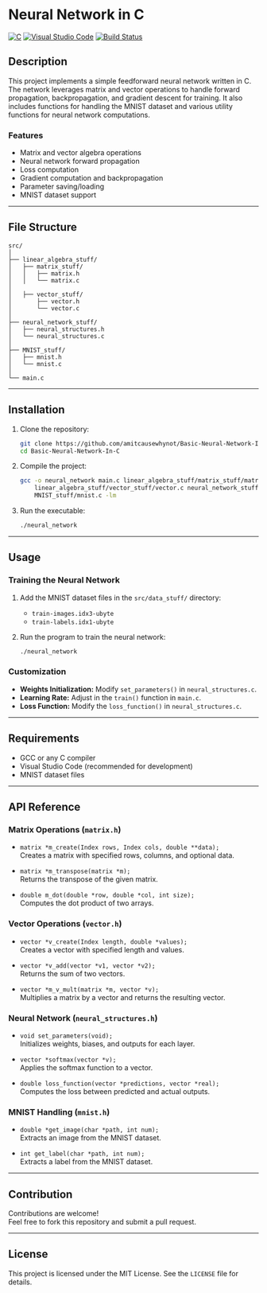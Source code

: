 # Neural Network in C

[![C](https://img.shields.io/badge/language-C-blue.svg)](https://en.wikipedia.org/wiki/C_(programming_language)) [![Visual Studio Code](https://img.shields.io/badge/IDE-VSCode-blue.svg)](https://code.visualstudio.com/) [![Build Status](https://img.shields.io/badge/build-passing-brightgreen.svg)](https://shields.io)

## Description

This project implements a simple feedforward neural network written in C. The network leverages matrix and vector operations to handle forward propagation, backpropagation, and gradient descent for training. It also includes functions for handling the MNIST dataset and various utility functions for neural network computations.

### Features
- Matrix and vector algebra operations
- Neural network forward propagation
- Loss computation
- Gradient computation and backpropagation
- Parameter saving/loading
- MNIST dataset support

---

## File Structure

```
src/
│
├── linear_algebra_stuff/
│   ├── matrix_stuff/
│   │   ├── matrix.h
│   │   └── matrix.c
│   
│   ├── vector_stuff/
│       ├── vector.h
│       └── vector.c
│
├── neural_network_stuff/
│   ├── neural_structures.h
│   └── neural_structures.c
│
├── MNIST_stuff/
│   ├── mnist.h
│   └── mnist.c
│
└── main.c
```

---

## Installation

1. Clone the repository:
   ```bash
   git clone https://github.com/amitcausewhynot/Basic-Neural-Network-In-C.git
   cd Basic-Neural-Network-In-C
   ```

2. Compile the project:
   ```bash
   gcc -o neural_network main.c linear_algebra_stuff/matrix_stuff/matrix.c \
       linear_algebra_stuff/vector_stuff/vector.c neural_network_stuff/neural_structures.c \
       MNIST_stuff/mnist.c -lm
   ```

3. Run the executable:
   ```bash
   ./neural_network
   ```

---

## Usage

### Training the Neural Network
1. Add the MNIST dataset files in the `src/data_stuff/` directory:
   - `train-images.idx3-ubyte`
   - `train-labels.idx1-ubyte`

2. Run the program to train the neural network:
   ```bash
   ./neural_network
   ```

### Customization
- **Weights Initialization:** Modify `set_parameters()` in `neural_structures.c`.
- **Learning Rate:** Adjust in the `train()` function in `main.c`.
- **Loss Function:** Modify the `loss_function()` in `neural_structures.c`.

---

## Requirements

- GCC or any C compiler
- Visual Studio Code (recommended for development)
- MNIST dataset files

---

## API Reference

### Matrix Operations (`matrix.h`)
- `matrix *m_create(Index rows, Index cols, double **data);`  
  Creates a matrix with specified rows, columns, and optional data.

- `matrix *m_transpose(matrix *m);`  
  Returns the transpose of the given matrix.

- `double m_dot(double *row, double *col, int size);`  
  Computes the dot product of two arrays.

### Vector Operations (`vector.h`)
- `vector *v_create(Index length, double *values);`  
  Creates a vector with specified length and values.

- `vector *v_add(vector *v1, vector *v2);`  
  Returns the sum of two vectors.

- `vector *m_v_mult(matrix *m, vector *v);`  
  Multiplies a matrix by a vector and returns the resulting vector.

### Neural Network (`neural_structures.h`)
- `void set_parameters(void);`  
  Initializes weights, biases, and outputs for each layer.

- `vector *softmax(vector *v);`  
  Applies the softmax function to a vector.

- `double loss_function(vector *predictions, vector *real);`  
  Computes the loss between predicted and actual outputs.

### MNIST Handling (`mnist.h`)
- `double *get_image(char *path, int num);`  
  Extracts an image from the MNIST dataset.

- `int get_label(char *path, int num);`  
  Extracts a label from the MNIST dataset.

---

## Contribution

Contributions are welcome!  
Feel free to fork this repository and submit a pull request.

---

## License

This project is licensed under the MIT License. See the `LICENSE` file for details.
